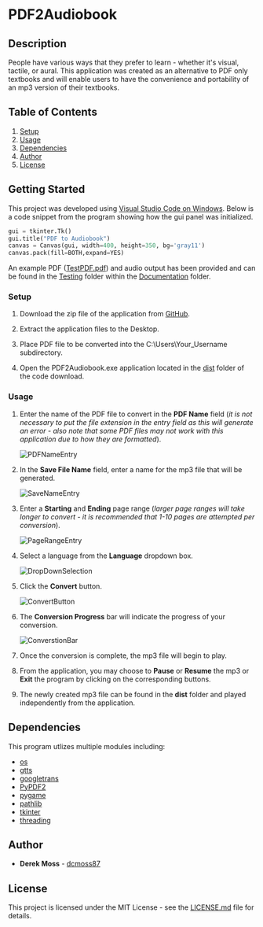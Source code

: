 # PDF2Audiobook

## Description

People have various ways that they prefer to learn - whether it's visual, tactile, or aural. This application was created as an alternative to PDF only textbooks and will enable users to have the convenience and portability of an mp3 version of their textbooks.

## Table of Contents

1. [Setup](https://github.com/dcmoss87/PDF2Audiobook#setup)
2. [Usage](https://github.com/dcmoss87/PDF2Audiobook#usage)
3. [Dependencies](https://github.com/dcmoss87/PDF2Audiobook#dependencies)
4. [Author](https://github.com/dcmoss87/PDF2Audiobook#author)
5. [License](https://github.com/dcmoss87/PDF2Audiobook#license)

## Getting Started

This project was developed using [Visual Studio Code on Windows](https://code.visualstudio.com/docs/setup/windows). Below is a code snippet from the program showing how the gui panel was initialized.
```python
gui = tkinter.Tk()
gui.title("PDF to Audiobook")
canvas = Canvas(gui, width=400, height=350, bg='gray11')
canvas.pack(fill=BOTH,expand=YES)
```

An example PDF ([TestPDF.pdf](https://github.com/dcmoss87/PDF2Audiobook/blob/main/Documentation/Testing/TestPDF.pdf)) and audio output has been provided and can be found in the [Testing](https://github.com/dcmoss87/PDF2Audiobook/tree/main/Documentation/Testing) folder within the [Documentation](https://github.com/dcmoss87/PDF2Audiobook/tree/main/Documentation) folder.

### Setup

  1. Download the zip file of the application from [GitHub](https://github.com/dcmoss87/PDF2Audiobook).

  2. Extract the application files to the Desktop.

  3. Place PDF file to be converted into the C:\Users\Your_Username subdirectory.

  4. Open the PDF2Audiobook.exe application located in the [dist](https://github.com/dcmoss87/PDF2Audiobook/tree/main/Application%20Files/PDF2Audiobook%20Application/dist)     folder of the code download.
 
### Usage

  1. Enter the name of the PDF file to convert in the **PDF Name** field (*it is not necessary to put the file extension in the entry field as this will generate an error - also note that some PDF files may not work with this application due to how they are formatted*).
    
        ![PDFNameEntry](https://github.com/dcmoss87/PDF2Audiobook/blob/main/Documentation/Example%20Pictures/PDFNameEntry.PNG)
  
  2. In the **Save File Name** field, enter a name for the mp3 file that will be generated.

        ![SaveNameEntry](https://github.com/dcmoss87/PDF2Audiobook/blob/main/Documentation/Example%20Pictures/SaveNameEntry.PNG)

  3. Enter a **Starting** and **Ending** page range (*larger page ranges will take longer to convert - it is recommended that 1-10 pages are attempted per conversion*).

        ![PageRangeEntry](https://github.com/dcmoss87/PDF2Audiobook/blob/main/Documentation/Example%20Pictures/PageRangeEntry.PNG)

  4. Select a language from the **Language** dropdown box.

        ![DropDownSelection](https://github.com/dcmoss87/PDF2Audiobook/blob/main/Documentation/Example%20Pictures/DropDownSelection.PNG)

  5. Click the **Convert** button.

        ![ConvertButton](https://github.com/dcmoss87/PDF2Audiobook/blob/main/Documentation/Example%20Pictures/ConvertButton.PNG)

  6. The **Conversion Progress** bar will indicate the progress of your conversion.

        ![ConverstionBar](https://github.com/dcmoss87/PDF2Audiobook/blob/main/Documentation/Example%20Pictures/ConversionBar.PNG)

  7. Once the conversion is complete, the mp3 file will begin to play.

  8. From the application, you may choose to **Pause** or **Resume** the mp3 or **Exit** the program by clicking on the corresponding buttons.

  9. The newly created mp3 file can be found in the **dist** folder and played independently from the application.

## Dependencies

This program utlizes multiple modules including:
- [os](https://docs.python.org/3/library/os.html)
- [gtts](https://pypi.org/project/gTTS/)
- [googletrans](https://pypi.org/project/googletrans/)
- [PyPDF2](https://pypi.org/project/PyPDF2/)
- [pygame](https://pypi.org/project/pygame/)
- [pathlib](https://docs.python.org/3/library/pathlib.html)
- [tkinter](https://docs.python.org/3/library/tkinter.html)
- [threading](https://docs.python.org/3/library/threading.html)

## Author

* **Derek Moss** - [dcmoss87](https://github.com/dcmoss87)

## License

This project is licensed under the MIT License - see the [LICENSE.md](https://github.com/dcmoss87/PDF2Audiobook/blob/main/License/LICENSE) file for details.

